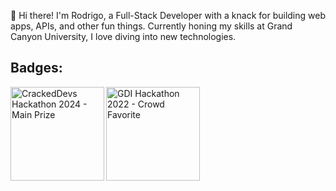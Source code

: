 👋 Hi there! I'm Rodrigo, a Full-Stack Developer with a knack for building web apps, APIs, and other fun things. Currently honing my skills at Grand Canyon University, I love diving into new technologies.

## Badges:
<a href="https://devpost.com/software/virtual-job-fair"><img align="left" width="150" height="150" src="https://github.com/RCornidez/badges/blob/main/cracked_devs_hackathon.png" alt=" CrackedDevs Hackathon 2024 - Main Prize" ></a>
<a href="https://girldevelopit.com/"><img align="left" width="150" height="150" src="https://github.com/RCornidez/badges/blob/main/crowd_favorite_gdi_hackathon.png" alt="GDI Hackathon 2022 - Crowd Favorite" ></a>



